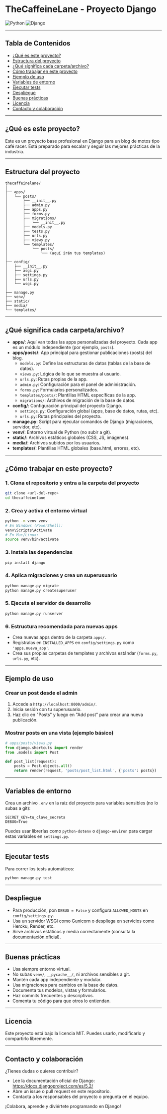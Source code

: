 # TheCaffeineLane - Proyecto Django

![Python](https://img.shields.io/badge/python-3.10%2B-blue)
![Django](https://img.shields.io/badge/django-5.2-green)

---

## Tabla de Contenidos
- [¿Qué es este proyecto?](#qué-es-este-proyecto)
- [Estructura del proyecto](#estructura-del-proyecto)
- [¿Qué significa cada carpeta/archivo?](#qué-significa-cada-carpetaarchivo)
- [Cómo trabajar en este proyecto](#cómo-trabajar-en-este-proyecto)
- [Ejemplo de uso](#ejemplo-de-uso)
- [Variables de entorno](#variables-de-entorno)
- [Ejecutar tests](#ejecutar-tests)
- [Despliegue](#despliegue)
- [Buenas prácticas](#buenas-prácticas)
- [Licencia](#licencia)
- [Contacto y colaboración](#contacto-y-colaboración)

---

## ¿Qué es este proyecto?
Este es un proyecto base profesional en Django para un blog de motos tipo café racer. Está preparado para escalar y seguir las mejores prácticas de la industria.

---

## Estructura del proyecto

```
thecaffeinelane/
│
├── apps/
│   └── posts/
│       ├── __init__.py
│       ├── admin.py
│       ├── apps.py
│       ├── forms.py
│       ├── migrations/
│       │   └── __init__.py
│       ├── models.py
│       ├── tests.py
│       ├── urls.py
│       ├── views.py
│       └── templates/
│           └── posts/
│               └── (aquí irán tus templates)
│
├── config/
│   ├── __init__.py
│   ├── asgi.py
│   ├── settings.py
│   ├── urls.py
│   └── wsgi.py
│
├── manage.py
├── venv/
├── static/
├── media/
└── templates/
```

---

## ¿Qué significa cada carpeta/archivo?

- **apps/**: Aquí van todas las apps personalizadas del proyecto. Cada app es un módulo independiente (por ejemplo, `posts`).
- **apps/posts/**: App principal para gestionar publicaciones (posts) del blog.
  - `models.py`: Define las estructuras de datos (tablas de la base de datos).
  - `views.py`: Lógica de lo que se muestra al usuario.
  - `urls.py`: Rutas propias de la app.
  - `admin.py`: Configuración para el panel de administración.
  - `forms.py`: Formularios personalizados.
  - `templates/posts/`: Plantillas HTML específicas de la app.
  - `migrations/`: Archivos de migración de la base de datos.
- **config/**: Configuración principal del proyecto Django.
  - `settings.py`: Configuración global (apps, base de datos, rutas, etc).
  - `urls.py`: Rutas principales del proyecto.
- **manage.py**: Script para ejecutar comandos de Django (migraciones, servidor, etc).
- **venv/**: Entorno virtual de Python (no subir a git).
- **static/**: Archivos estáticos globales (CSS, JS, imágenes).
- **media/**: Archivos subidos por los usuarios.
- **templates/**: Plantillas HTML globales (base.html, errores, etc).

---

## ¿Cómo trabajar en este proyecto?

### 1. Clona el repositorio y entra a la carpeta del proyecto
```bash
git clone <url-del-repo>
cd thecaffeinelane
```

### 2. Crea y activa el entorno virtual
```bash
python -m venv venv
# En Windows (PowerShell):
venv\Scripts\Activate
# En Mac/Linux:
source venv/bin/activate
```

### 3. Instala las dependencias
```bash
pip install django
```

### 4. Aplica migraciones y crea un superusuario
```bash
python manage.py migrate
python manage.py createsuperuser
```

### 5. Ejecuta el servidor de desarrollo
```bash
python manage.py runserver
```

### 6. Estructura recomendada para nuevas apps
- Crea nuevas apps dentro de la carpeta `apps/`.
- Regístralas en `INSTALLED_APPS` en `config/settings.py` como `'apps.nueva_app'`.
- Crea sus propias carpetas de templates y archivos estándar (`forms.py`, `urls.py`, etc).

---

## Ejemplo de uso

### Crear un post desde el admin
1. Accede a `http://localhost:8000/admin/`.
2. Inicia sesión con tu superusuario.
3. Haz clic en "Posts" y luego en "Add post" para crear una nueva publicación.

### Mostrar posts en una vista (ejemplo básico)
```python
# apps/posts/views.py
from django.shortcuts import render
from .models import Post

def post_list(request):
    posts = Post.objects.all()
    return render(request, 'posts/post_list.html', {'posts': posts})
```

---

## Variables de entorno

Crea un archivo `.env` en la raíz del proyecto para variables sensibles (no lo subas a git):
```
SECRET_KEY=tu_clave_secreta
DEBUG=True
```

Puedes usar librerías como `python-dotenv` o `django-environ` para cargar estas variables en `settings.py`.

---

## Ejecutar tests

Para correr los tests automáticos:
```bash
python manage.py test
```

---

## Despliegue

- Para producción, pon `DEBUG = False` y configura `ALLOWED_HOSTS` en `config/settings.py`.
- Usa un servidor WSGI como Gunicorn o despliega en servicios como Heroku, Render, etc.
- Sirve archivos estáticos y media correctamente (consulta la [documentación oficial](https://docs.djangoproject.com/en/5.2/howto/deployment/)).

---

## Buenas prácticas
- Usa siempre entorno virtual.
- No subas `venv/`, `__pycache__/`, ni archivos sensibles a git.
- Mantén cada app independiente y modular.
- Usa migraciones para cambios en la base de datos.
- Documenta tus modelos, vistas y formularios.
- Haz commits frecuentes y descriptivos.
- Comenta tu código para que otros lo entiendan.

---

## Licencia

Este proyecto está bajo la licencia MIT. Puedes usarlo, modificarlo y compartirlo libremente.

---

## Contacto y colaboración

¿Tienes dudas o quieres contribuir?
- Lee la documentación oficial de Django: https://docs.djangoproject.com/es/5.2/
- Abre un issue o pull request en este repositorio.
- Contacta a los responsables del proyecto o pregunta en el equipo.

¡Colabora, aprende y diviértete programando en Django! 